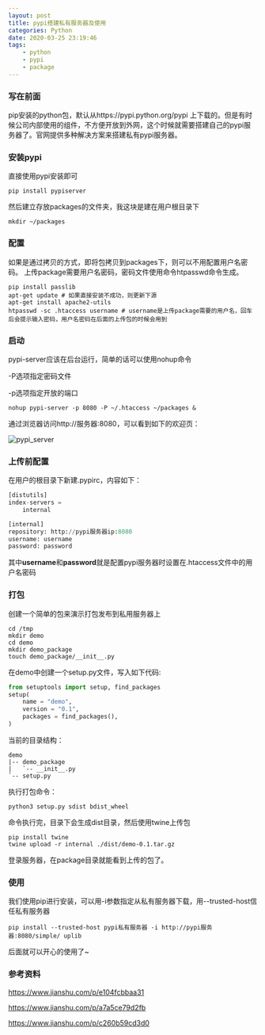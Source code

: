 ```yaml
---
layout: post
title: pypi搭建私有服务器及使用
categories: Python
date: 2020-03-25 23:19:46
tags:
    - python
    - pypi
    - package
---
```

### 写在前面
pip安装的python包，默认从https://pypi.python.org/pypi 上下载的。但是有时候公司内部使用的组件，不方便开放到外网，这个时候就需要搭建自己的pypi服务器了。官网提供多种解决方案来搭建私有pypi服务器。

### 安装pypi
直接使用pypi安装即可
```shell
pip install pypiserver
```
<!--more-->
然后建立存放packages的文件夹，我这块是建在用户根目录下
```shell
mkdir ~/packages
```

### 配置
如果是通过拷贝的方式，即将包拷贝到packages下，则可以不用配置用户名密码。
上传package需要用户名密码，密码文件使用命令htpasswd命令生成。
```shell
pip install passlib
apt-get update # 如果直接安装不成功，则更新下源
apt-get install apache2-utils
htpasswd -sc .htaccess username # username是上传package需要的用户名，回车后会提示输入密码，用户名密码在后面的上传包的时候会用到
```

### 启动
pypi-server应该在后台运行，简单的话可以使用nohup命令

-P选项指定密码文件

-p选项指定开放的端口
```
nohup pypi-server -p 8080 -P ~/.htaccess ~/packages &
```
通过浏览器访问http://服务器:8080，可以看到如下的欢迎页：

![pypi_server](https://cutoutsy-blog-1253675385.cos.ap-chengdu.myqcloud.com/pypi_server.png)


### 上传前配置
在用户的根目录下新建.pypirc，内容如下：
```python
[distutils]
index-servers =
    internal

[internal]
repository: http://pypi服务器ip:8080
username: username
password: password
```
其中**username**和**password**就是配置pypi服务器时设置在.htaccess文件中的用户名密码

### 打包
创建一个简单的包来演示打包发布到私用服务器上
```shell
cd /tmp
mkdir demo
cd demo
mkdir demo_package
touch demo_package/__init__.py
```
在demo中创建一个setup.py文件，写入如下代码:
```python
from setuptools import setup, find_packages
setup(
    name = "demo",
    version = "0.1",
    packages = find_packages(),
)
```
当前的目录结构：
```shell
demo
|-- demo_package
|   `-- __init__.py
`-- setup.py
```
执行打包命令：
```shell
python3 setup.py sdist bdist_wheel
```
命令执行完，目录下会生成dist目录，然后使用twine上传包
```shell
pip install twine
twine upload -r internal ./dist/demo-0.1.tar.gz
```
登录服务器，在package目录就能看到上传的包了。

### 使用
我们使用pip进行安装，可以用-i参数指定从私有服务器下载，用--trusted-host信任私有服务器
```
pip install --trusted-host pypi私有服务器 -i http://pypi服务器:8080/simple/ uplib
```
后面就可以开心的使用了~

### 参考资料

https://www.jianshu.com/p/e104fcbbaa31

https://www.jianshu.com/p/a7a5ce79d2fb

https://www.jianshu.com/p/c260b59cd3d0
